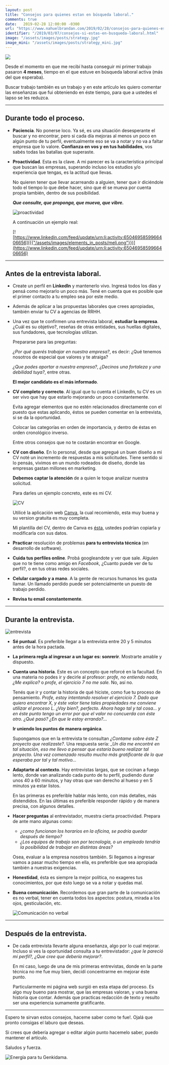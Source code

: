```yaml
---
layout: post
title: "Consejos para quienes estan en búsqueda laboral."
comments: true
date:   2019-02-28 12:00:00 -0300
url: "https://www.nahuelbrandan.com/2019/02/28/consejos-para-quienes-estan-en-busqueda-laboral.html"
identifier: "/2019/03/07/consejos-si-estas-en-busqueda-laboral.html"
image: "/assets/images/posts/strategy.jpg"
image_mini: "/assets/images/posts/strategy_mini.jpg"
---
```


![]({{page.image}})<br>

Desde el momento en que me recibí hasta conseguir mi primer trabajo pasaron **4 meses**, tiempo en el que estuve en búsqueda laboral activa (más del que esperaba).

Buscar trabajo también es un trabajo y en este artículo les quiero comentar las enseñanzas que fui obteniendo en éste tiempo, para que a ustedes el lapso se les reduzca.

---

## Durante todo el proceso.

*   **Paciencia**. No ponerse loco. Ya sé, es una situación desesperante el buscar y no encontrar, pero si cada día mejoras al menos un poco en algún punto de tu perfil, eventualmente eso se va a notar y no va a faltar empresa que lo valore. **Confianza en vos y en tus habilidades**, vos sabés todas las batallas que superaste.

*   **Proactividad**. Esta es la clave. A mi parecer es la característica principal que buscan las empresas, superando incluso los estudios y/o experiencia que tengas, es la actitud que llevas.

    No quieren tener que llevar acarreando a alguien, tener que ir diciéndole todo el tiempo lo que debe hacer, sino que él se mueva por cuenta propia también, dentro de sus posibilidad.

    ***Que consulte, que proponga, que mueva, que vibre.***

    ![proactividad](https://pbs.twimg.com/media/CkcJP1OW0AAvPsm.jpg)

    A continuación un ejemplo real:

    [![https://www.linkedin.com/feed/update/urn:li:activity:6504695859966406656]({{"/assets/images/elements_in_posts/meli.png"}})](https://www.linkedin.com/feed/update/urn:li:activity:6504695859966406656)

---

## Antes de la entrevista laboral.

*   Create un perfil en **LinkedIn** y mantenerlo vivo. Ingresá todos los días y pensá como mejorarlo un poco más. Tené en cuenta que es posible que el primer contacto a tu empleo sea por este medio.

*   Además de aplicar a las propuestas laborales que crees apropiadas, también enviar tu CV a agencias de RRHH.

*   Una vez que te confirmen una entrevista laboral, **estudiar la empresa**. ¿Cuál es su objetivo?, reseñas de otras entidades, sus huellas digitales, sus fundadores, que tecnologías utilizan.

    Prepararse para las preguntas:

    *¿Por qué querés trabajar en nuestra empresa?*, es decir: ¿Qué tenemos nosotros de especial que valores y te atraiga?

    *¿Que podes aportar a nuestra empresa?*, *¿Decinos una fortaleza y una debilidad tuya?*, entre otras.

    **El mejor candidato es el más informado**.

*   **CV completo y correcto**. Al igual que tu cuenta el LinkedIn, tu CV es un ser vivo que hay que estarlo mejorando un poco constantemente.

    Evita agregar elementos que no estén relacionados directamente con el puesto que estas aplicando, éstos se pueden comentar en la entrevista, si se da la oportunidad.

    Colocar las categorías en orden de importancia, y dentro de éstas en orden cronológico inverso.

    Entre otros consejos que no te costarán encontrar en Google.

*   **CV con diseño**. En lo personal, desde que agregué un buen diseño a mi CV noté un incremento de respuestas a mis solicitudes. Tiene sentido si lo pensás, vivimos en un mundo rodeados de diseño, donde las empresas gastan millones en marketing.

    **Debemos captar la atención** de a quien le toque analizar nuestra solicitud.

    Para darles un ejemplo concreto, este es mi CV.

    ![CV]({{"/assets/images/elements_in_posts/cv.png"}})

    Utilicé la aplicación web [Canva](https://www.canva.com/), la cual recomiendo, esta muy buena y su version gratuita es muy completa.

    Mi plantilla del CV, dentro de Canva es [ésta](https://www.canva.com/design/DADRBUtQDN8/share?role=VIEWER&token=awHa-Wdly-uiRqTcGcjyqQ&utm_content=DADRBUtQDN8&utm_campaign=designshare&utm_medium=link&utm_source=sharebutton), ustedes podrían copiarla y modificarla con sus datos.

*   **Practicar** resolución de problemas **para tu entrevista técnica** (en desarrollo de software).

*   **Cuida tus perfiles online**. Probá googleandote y ver que sale. Alguien que no te tiene como amigo en *Facebook*, ¿Cuanto puede ver de tu perfil?, o en tus otras redes sociales.

*   **Celular cargado y a mano**. A la gente de recursos humanos les gusta llamar. Un llamado perdido puede ser potencialmente un puesto de trabajo perdido.

*   **Revisa tu email constantemente**.

---

## Durante la entrevista.

![entrevista](http://www.pagina16.com.ar/wp-content/uploads/2018/06/20180209171748_31476921_0_body-760x433-c-center.jpg)

*   **Sé puntual**. Es preferible llegar a la entrevista entre 20 y 5 minutos antes de la hora pactada.

*   **La primera regla al ingresar a un lugar es: sonrerir**. Mostrarte amable y dispuesto.

*   **Cuenta una historia**. Este es un concepto que reforcé en la facultad. En una materia no podes ir y decirle al profesor: *profe, no entiendo nada, ¿Me explica?* o *profe, el ejercicio 7 no me sale.* No, así no.

    Tenés que ir y contar la historia de qué hiciste, como fue tu proceso de pensamiento. *Profe, estoy intentando resolver el ejercicio 7. Dado que quiero encontrar X, y éste valor tiene tales propiedades me conviene utilizar el proceso L. ¿Voy bien?, perfecto. Ahora hago tal y tal cosa... y en éste punto tengo un error por que el valor no concuerda con éste otro. ¿Qué pasó? ¿En que le estoy errando?...*

    **Ir uniendo los puntos de manera orgánica**.

    Supongamos que en la entrevista te consultan *¿Contame sobre éste Z proyecto que realizaste?*. Una respuesta sería: *_Un día me encontré en tal situación, eso me llevo a pensar que estaría bueno realizar tal proyecto. Una vez comenzado resulto mucho más gratificante de lo que esperaba por tal y tal motivo...*

*   **Adaptarte al contexto**. Hay entrevistas largas, que se cocinan a fuego lento, donde van analizando cada punto de tu perfil, pudiendo durar unos 40 a 60 minutos, y hay otras que van derecho al hueso y en 5 minutos ya estar listos.

    En las primeras es preferible hablar más lento, con más detalles, más distendidos. En las últimas es preferible responder rápido y de manera precisa, con algunos detalles.

*   **Hacer preguntas** al entrevistador, muestra cierta proactividad. Prepara de ante mano algunas como:
    -   *¿como funcionan los horarios en la oficina, se podría quedar después de tiempo?*
    -   *¿Los equipos de trabajo son por tecnología, o un empleado tendría la posibilidad de trabajar en distintas áreas?*

    Osea, evaluar a la empresa nosotros también. Si llegamos a ingresar vamos a pasar mucho tiempo en ella, es preferible que sea apropiada también a nuestras exigencias.

*   **Honestidad**, ésta es siempre la mejor política,  no exageres tus conocimientos, por que ésto luego se va a notar y quedas mal.

*   **Buena comunicación**. Recordemos que gran parte de la comunicación es no verbal, tener en cuenta todos los aspectos: postura, mirada a los ojos, gesticulación, etc.

    ![Comunicación no verbal]({{"/assets/images/lenguaje_corporal.png"}})

---

## Después de la entrevista.

*   De cada entrevista llevarte alguna enseñanza, algo por lo cual mejorar. Incluso si ves la oportunidad consulta a tu entrevistador: *¿que le pareció mi perfil?, ¿Que cree que debería mejorar?*.

    En mi caso, luego de una de mis primeras entrevistas, donde en la parte técnica no me fue muy bien, decidí concentrarme en mejorar éste punto.

    Particularmente mi página web surgió en esta etapa del proceso. Es algo muy bueno para mostrar, que las empresas valoran, y una buena historia que contar. Además que practicas redacción de texto y resulto ser una experiencia sumamente gratificante.

---

Espero te sirvan estos consejos, haceme saber como te fue!. Ojalá que pronto consigas el laburo que deseas.

Si crees que debería agregar o editar algún punto hacemelo saber, puedo mantener el artículo.

Saludos y fuerza.

![Energía para tu Genkidama.](https://media1.tenor.com/images/8890a2304921e24bba25bd85f760190e/tenor.gif?itemid=10221675)
